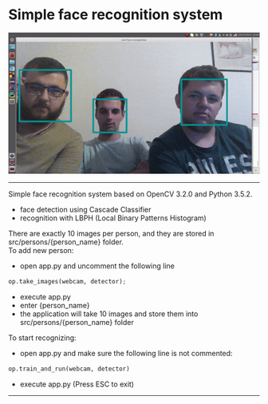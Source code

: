 # Simple face recognition system

![demo](demo.gif)

***

Simple face recognition system based on OpenCV 3.2.0 and Python 3.5.2.

 - face detection using Cascade Classifier
 - recognition with LBPH (Local Binary Patterns Histogram)

There are exactly 10 images per person, and they are stored in src/persons/{person_name} folder.
<br/>
To add new person:
 - open app.py and uncomment the following line
```python
op.take_images(webcam, detector);
```
 - execute app.py
 - enter {person_name}
 - the application will take 10 images and store them into src/persons/{person_name} folder 

To start recognizing:
 - open app.py and make sure the following line is not commented:
```python
op.train_and_run(webcam, detector)
```
 - execute app.py (Press ESC to exit)

***
